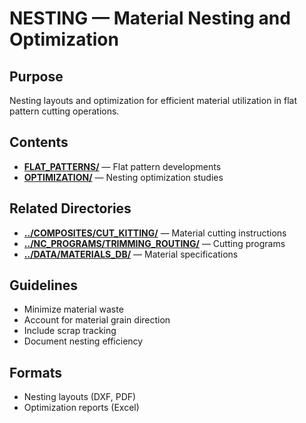 # NESTING — Material Nesting and Optimization

## Purpose
Nesting layouts and optimization for efficient material utilization in flat pattern cutting operations.

## Contents
- **[FLAT_PATTERNS/](FLAT_PATTERNS/)** — Flat pattern developments
- **[OPTIMIZATION/](OPTIMIZATION/)** — Nesting optimization studies

## Related Directories
- **[../COMPOSITES/CUT_KITTING/](../COMPOSITES/CUT_KITTING/)** — Material cutting instructions
- **[../NC_PROGRAMS/TRIMMING_ROUTING/](../NC_PROGRAMS/TRIMMING_ROUTING/)** — Cutting programs
- **[../DATA/MATERIALS_DB/](../DATA/MATERIALS_DB/)** — Material specifications

## Guidelines
- Minimize material waste
- Account for material grain direction
- Include scrap tracking
- Document nesting efficiency

## Formats
- Nesting layouts (DXF, PDF)
- Optimization reports (Excel)
